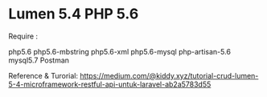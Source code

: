 # Lumen 5.4 PHP 5.6

Require :

php5.6
php5.6-mbstring
php5.6-xml
php5.6-mysql
php-artisan-5.6
mysql5.7
Postman

Reference & Turorial: 
https://medium.com/@kiddy.xyz/tutorial-crud-lumen-5-4-microframework-restful-api-untuk-laravel-ab2a5783d55
